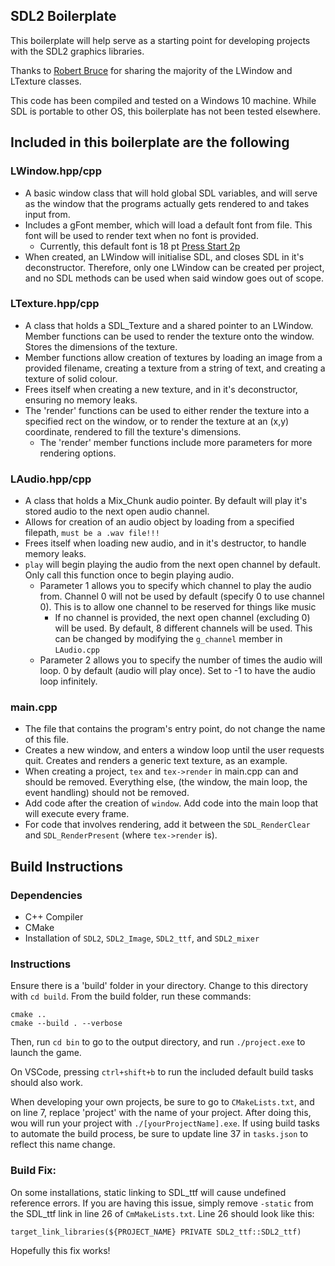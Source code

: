 ## SDL2 Boilerplate

This boilerplate will help serve as a starting point for developing projects with the SDL2 graphics libraries.

Thanks to [Robert Bruce](https://github.com/rdbruce) for sharing the majority of the LWindow and LTexture classes.

This code has been compiled and tested on a Windows 10 machine. While SDL is portable to other OS, this boilerplate has not been tested elsewhere.

## Included in this boilerplate are the following

### LWindow.hpp/cpp

- A basic window class that will hold global SDL variables, and will serve as the window that the programs actually gets rendered to and takes input from.
- Includes a gFont member, which will load a default font from file. This font will be used to render text when no font is provided.
    - Currently, this default font is 18 pt [Press Start 2p](https://fonts.google.com/specimen/Press+Start+2P)
- When created, an LWindow will initialise SDL, and closes SDL in it's deconstructor. Therefore, only one LWindow can be created per project, and no SDL methods can be used when said window goes out of scope.

### LTexture.hpp/cpp

- A class that holds a SDL_Texture and a shared pointer to an LWindow. Member functions can be used to render the texture onto the window. Stores the dimensions of the texture.
- Member functions allow creation of textures by loading an image from a provided filename, creating a texture from a string of text, and creating a texture of solid colour.
- Frees itself when creating a new texture, and in it's deconstructor, ensuring no memory leaks. 
- The 'render' functions can be used to either render the texture into a specified rect on the window, or to render the texture at an (x,y) coordinate, rendered to fill the texture's dimensions.
    - The 'render' member functions include more parameters for more rendering options.

### LAudio.hpp/cpp

- A class that holds a Mix_Chunk audio pointer. By default will play it's stored audio to the next open audio channel.
- Allows for creation of an audio object by loading from a specified filepath, ```must be a .wav file!!!```
- Frees itself when loading new audio, and in it's destructor, to handle memory leaks.
- ```play``` will begin playing the audio from the next open channel by default. Only call this function once to begin playing audio.
    - Parameter 1 allows you to specify which channel to play the audio from. Channel 0 will not be used by default (specify 0 to use channel 0). This is to allow one channel to be reserved for things like music
        - If no channel is provided, the next open channel (excluding 0) will be used. By default, 8 different channels will be used. This can be changed by modifying the ```g_channel``` member in ```LAudio.cpp```
    - Parameter 2 allows you to specify the number of times the audio will loop. 0 by default (audio will play once). Set to -1 to have the audio loop infinitely.

### main.cpp

- The file that contains the program's entry point, do not change the name of this file. 
- Creates a new window, and enters a window loop until the user requests quit. Creates and renders a generic text texture, as an example.
- When creating a project, ```tex``` and ```tex->render``` in main.cpp can and should be removed. Everything else, (the window, the main loop, the event handling) should not be removed.
- Add code after the creation of ```window```. Add code into the main loop that will execute every frame. 
- For code that involves rendering, add it between the ```SDL_RenderClear``` and ```SDL_RenderPresent``` (where ```tex->render``` is).


## Build Instructions

### Dependencies
- C++ Compiler
- CMake
- Installation of ```SDL2```, ```SDL2_Image```, ```SDL2_ttf```, and ```SDL2_mixer```

### Instructions
Ensure there is a 'build' folder in your directory. Change to this directory with ```cd build```. From the build folder, run these commands:
```
cmake ..
cmake --build . --verbose
```
Then, run ```cd bin``` to go to the output directory, and run ```./project.exe``` to launch the game.

On VSCode, pressing ```ctrl+shift+b``` to run the included default build tasks should also work.

When developing your own projects, be sure to go to ```CMakeLists.txt```, and on line 7, replace 'project' with the name of your project. After doing this, wou will run your project with ```./[yourProjectName].exe```. If using build tasks to automate the build process, be sure to update line 37 in ```tasks.json``` to reflect this name change.

### Build Fix:
On some installations, static linking to SDL_ttf will cause undefined reference errors. If you are having this issue, simply remove ```-static``` from the SDL_ttf link in line 26 of ```CmMakeLists.txt```. Line 26 should look like this:
```
target_link_libraries(${PROJECT_NAME} PRIVATE SDL2_ttf::SDL2_ttf)
```
Hopefully this fix works!